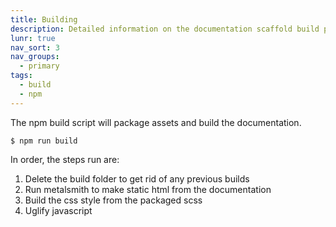 ```yaml
---
title: Building
description: Detailed information on the documentation scaffold build process.
lunr: true
nav_sort: 3
nav_groups:
  - primary
tags:
  - build
  - npm
---
```

The npm build script will package assets and build the documentation.

```shell
$ npm run build
```

In order, the steps run are:
1. Delete the build folder to get rid of any previous builds
2. Run metalsmith to make static html from the documentation
3. Build the css style from the packaged scss
4. Uglify javascript
